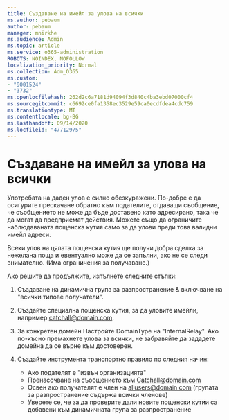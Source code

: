 ```yaml
---
title: Създаване на имейл за улова на всички
ms.author: pebaum
author: pebaum
manager: mnirkhe
ms.audience: Admin
ms.topic: article
ms.service: o365-administration
ROBOTS: NOINDEX, NOFOLLOW
localization_priority: Normal
ms.collection: Adm_O365
ms.custom:
- "9001524"
- "3732"
ms.openlocfilehash: 262d2c6a7181d94094f3d840c4ba3ebd07000cf4
ms.sourcegitcommit: c6692ce0fa1358ec3529e59ca0ecdfdea4cdc759
ms.translationtype: MT
ms.contentlocale: bg-BG
ms.lasthandoff: 09/14/2020
ms.locfileid: "47712975"
---
```

# <a name="create-an-email-catch-all"></a>Създаване на имейл за улова на всички

Употребата на даден улов е силно обезкуражени. По-добре е да осигурите прескачане обратно към подателите, отдаващи съобщение, че съобщението не може да бъде доставено като адресирано, така че да могат да предприемат действия. Можете също да ограничите наблюдаваната пощенска кутия само за да улови преди това валидни имейл адреси. 

Всеки улов на цялата пощенска кутия ще получи добра сделка за нежелана поща и евентуално може да се запълни, ако не се следи внимателно. (Има ограничения за получаване.) 

Ако решите да продължите, изпълнете следните стъпки:

1. Създаване на динамична група за разпространение & включване на "всички типове получатели".

2. Създайте специална пощенска кутия, за да уловите имейли, например catchall@domain.com.

3. За конкретен домейн Настройте DomainType на "InternalRelay". Ако по-късно премахнете улова за всички, не забравяйте да зададете домейна да се върне към достоверен.

4. Създайте инструмента транспортно правило по следния начин:

    - Ако подателят е "извън организацията"
    - Пренасочване на съобщението към Catchall@domain.com
    - Освен ако получателят е член на allusers@domain.com (групата за разпространение съдържа всички членове)
    - Уверете се, че за да проверите дали новите пощенски кутии са добавени към динамичната група за разпространение
